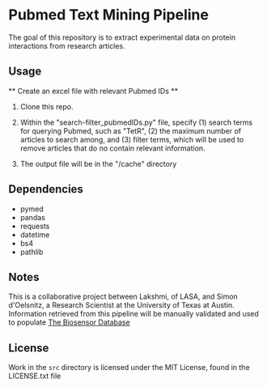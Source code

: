 # Pubmed Text Mining Pipeline
The goal of this repository is to extract experimental data on protein interactions from research articles.

## Usage
** Create an excel file with relevant Pubmed IDs **

1. Clone this repo.

2. Within the "search-filter_pubmedIDs.py" file, specify (1) search terms for querying Pubmed, such as "TetR", (2) the maximum number of articles to search among, and (3) filter terms, which will be used to remove articles that do no contain relevant information.

3. The output file will be in the "/cache" directory

## Dependencies
- pymed
- pandas
- requests
- datetime
- bs4
- pathlib

## Notes
This is a collaborative project between Lakshmi, of LASA, and Simon d'Oelsnitz, a Research Scientist at the University of Texas at Austin. Information retrieved from this pipeline will be manually validated and used to populate [The Biosensor Database](https://gbiosensors.com)

## License
Work in the `src` directory is licensed under the MIT License, found in the LICENSE.txt file